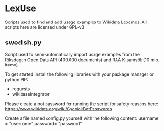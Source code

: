 # LexUse
Scripts used to find and add usage examples to Wikidata Lexemes. All scripts here are licensed under GPL-v3

## swedish.py
Script used to semi-automatically import usage examples from the Riksdagen Open Data API (400.000 documents) and RAÄ K-samsök (10 mio. items). 

To get started install the following libraries with your package manager or python PIP:
* requests
* wikibaseintegrator

Please create a bot password for running the script for
safety reasons here: https://www.wikidata.org/wiki/Special:BotPasswords

Create a file named config.py yourself with the following content:
username = "username"
password= "password"

